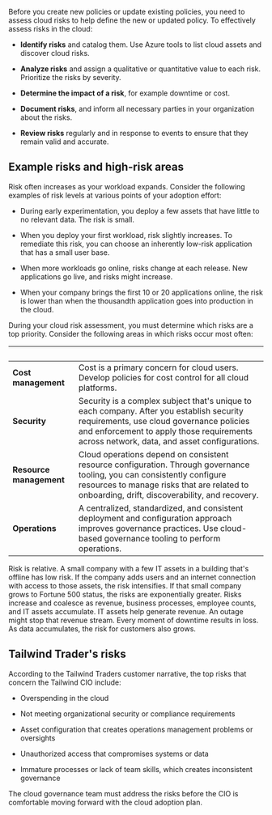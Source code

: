 Before you create new policies or update existing policies, you need to assess cloud risks to help define the new or updated policy. To effectively assess risks in the cloud:

- **Identify risks** and catalog them. Use Azure tools to list cloud assets and discover cloud risks.

- **Analyze risks** and assign a qualitative or quantitative value to each risk. Prioritize the risks by severity.
- **Determine the impact of a risk**, for example downtime or cost.
- **Document risks**, and inform all necessary parties in your organization about the risks.
- **Review risks** regularly and in response to events to ensure that they remain valid and accurate.

## Example risks and high-risk areas

Risk often increases as your workload expands. Consider the following examples of risk levels at various points of your adoption effort:

- During early experimentation, you deploy a few assets that have little to no relevant data. The risk is small.

- When you deploy your first workload, risk slightly increases. To remediate this risk, you can choose an inherently low-risk application that has a small user base.
- When more workloads go online, risks change at each release. New applications go live, and risks might increase.
- When your company brings the first 10 or 20 applications online, the risk is lower than when the thousandth application goes into production in the cloud.

During your cloud risk assessment, you must determine which risks are a top priority. Consider the following areas in which risks occur most often:

| &nbsp; | &nbsp; |
|--|--|
| **Cost management** | Cost is a primary concern for cloud users. Develop policies for cost control for all cloud platforms. |
| **Security** | Security is a complex subject that's unique to each company. After you establish security requirements, use cloud governance policies and enforcement to apply those requirements across network, data, and asset configurations.|
| **Resource management** | Cloud operations depend on consistent resource configuration. Through governance tooling, you can consistently configure resources to manage risks that are related to onboarding, drift, discoverability, and recovery. |
| **Operations** | A centralized, standardized, and consistent deployment and configuration approach improves governance practices. Use cloud-based governance tooling to perform operations. |

Risk is relative. A small company with a few IT assets in a building that's offline has low risk. If the company adds users and an internet connection with access to those assets, the risk intensifies. If that small company grows to Fortune 500 status, the risks are exponentially greater. Risks increase and coalesce as revenue, business processes, employee counts, and IT assets accumulate. IT assets help generate revenue. An outage might stop that revenue stream. Every moment of downtime results in loss. As data accumulates, the risk for customers also grows.

## Tailwind Trader's risks

According to the Tailwind Traders customer narrative, the top risks that concern the Tailwind CIO include:

- Overspending in the cloud

- Not meeting organizational security or compliance requirements
- Asset configuration that creates operations management problems or oversights
- Unauthorized access that compromises systems or data
- Immature processes or lack of team skills, which creates inconsistent governance

The cloud governance team must address the risks before the CIO is comfortable moving forward with the cloud adoption plan.

